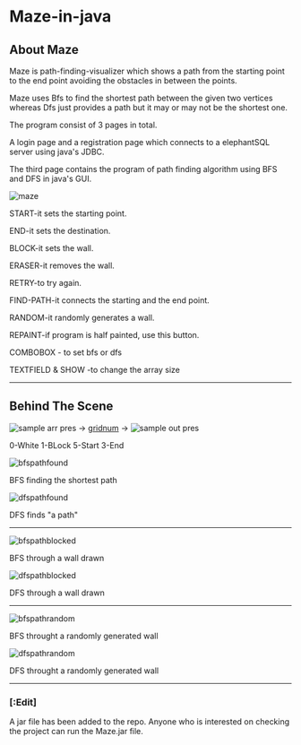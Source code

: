 # Maze-in-java
 

## About Maze

Maze is path-finding-visualizer which shows a path from the starting point to the end point avoiding the obstacles in between the points.

Maze uses Bfs to find the shortest path between the given two vertices whereas Dfs just provides a path but it may or may not be the shortest one.

The program consist of 3 pages in total.

A login page and a registration page which connects to a elephantSQL server using java's JDBC.

The third page contains the program of path finding algorithm using BFS and DFS in java's GUI. 



![maze](Maze%20in%20java/img/maze.png)

START-it sets the starting point.

END-it sets the destination.

BLOCK-it sets the wall.

ERASER-it removes the wall.

RETRY-to try again.

FIND-PATH-it connects the starting and the end point.

RANDOM-it randomly generates a wall.

REPAINT-if program is half painted, use this button.

COMBOBOX - to set bfs or dfs

TEXTFIELD & SHOW -to change the array size


******************************************************************************************************************************
## Behind The Scene


![sample arr pres](Maze%20in%20java/img/sample%20arr%20pres.png) -> [gridnum](Maze%20in%20java/img/gridnum.png) -> ![sample out pres](Maze%20in%20java/img/sample%20out%20pres.png)

0-White 1-BLock
5-Start 3-End

![bfspathfound](Maze%20in%20java/img/path%20found.png)

BFS finding the shortest path

![dfspathfound](Maze%20in%20java/img/dfspath.png)

DFS finds "a path"

*************************************************************************************************

![bfspathblocked](Maze%20in%20java/img/bfspathblocked.png) 

BFS through a  wall drawn 

 ![dfspathblocked](Maze%20in%20java/img/dfspathblocked.png)
 
DFS through a  wall drawn 
 

*************************************************************************************************

![bfspathrandom](Maze%20in%20java/img/bfspathrandom.png) 

BFS throught a randomly generated wall

![dfspathrandom](Maze%20in%20java/img/dfspathrandom.png)

DFS throught a randomly generated wall


*************************************************************************************************

### [:Edit]

A jar file has been added to the repo.
Anyone who is interested on checking the project can run the Maze.jar file.
